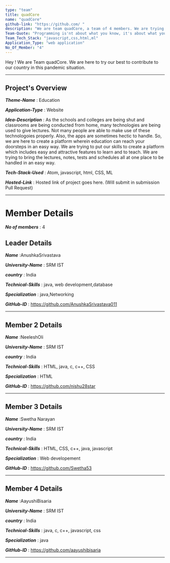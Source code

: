```yaml
---
type: "team"                   
title: quadCore
name: "quadCore"
github-link: "https://github.com/ "
description: "We are team quadCore, a team of 4 members. We are trying to contribute to this pandemic situation using our skills and teamwork"
Team-Quote: "Programming is'nt about what you know, it's about what you can figure out"
Team_Tech_Stack: "javascript,css,html,ml"
Application_Type: "web application"
No_Of_Member: "4"
---
```


Hey ! We are Team quadCore. We are here to try our best to contribute to our country in this pandemic situation.

---

## Project's Overview

_**Theme-Name**_ : Education

_**Application-Type**_ : Website

_**Idea-Description**_ :   As the schools and colleges are being shut and classrooms are being conducted from home, many technologies are being used to give lectures. Not many people are able to make use of these technologoies properly. Also, the apps are sometimes hectic to handle.
So, we are here to create a platform wherein education can reach your doorsteps in an easy way. We are trying to put our skills to create a platform which includes easy and attractive features to learn and to teach. We are trying to bring the lectures, notes, tests and schedules all at one place to be handled in an easy way.

_**Tech-Stack-Used**_ :   Atom, javascript, html, CSS, ML

<!-- _**GitHub-Link**_ :   https://github.com/AnushkaSrivastava011/Aprende-Gratis -->

_**Hosted-Link**_ :    Hosted link of project goes here. (Will submit in submission Pull Request)

---

# Member Details

_**No of members**_ : 4

## Leader Details

_**Name**_ :AnushkaSrivastava

_**University-Name**_ : SRM IST

_**country**_ : India

_**Technical-Skills**_ : java, web development,database

_**Specialization**_ : java,Networking

_**GitHub-ID**_ :  https://github.com/AnushkaSrivastava011

---

## Member 2 Details

_**Name**_ :NeeleshOli

_**University-Name**_ : SRM IST

_**country**_ : India

_**Technical-Skills**_ : HTML, java, c, c++, CSS

_**Specialization**_ : HTML

_**GitHub-ID**_ :   https://github.com/nishu28star

---

## Member 3 Details

_**Name**_ :Swetha Narayan

_**University-Name**_ : SRM IST

_**country**_ : India

_**Technical-Skills**_ : HTML, CSS, c++, java, javascript

_**Specialization**_ : Web developement

_**GitHub-ID**_ :   https://github.com/Swetha53

---

## Member 4 Details

_**Name**_ :AayushiBisaria

_**University-Name**_ : SRM IST

_**country**_ : India

_**Technical-Skills**_ : java, c, c++, javascript, css

_**Specialization**_ : java

_**GitHub-ID**_ :  https://github.com/aayushibisaria

---
